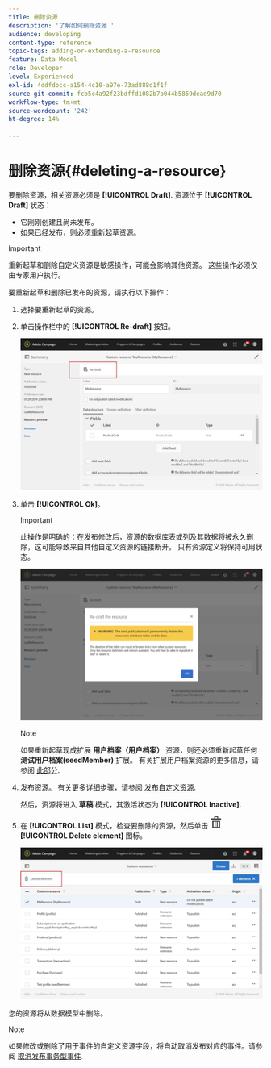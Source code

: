 ```yaml
---
title: 删除资源
description: '了解如何删除资源 '
audience: developing
content-type: reference
topic-tags: adding-or-extending-a-resource
feature: Data Model
role: Developer
level: Experienced
exl-id: 4ddfdbcc-a154-4c10-a97e-73ad888d1f1f
source-git-commit: fcb5c4a92f23bdffd1082b7b044b5859dead9d70
workflow-type: tm+mt
source-wordcount: '242'
ht-degree: 14%

---
```


# 删除资源{#deleting-a-resource}

要删除资源，相关资源必须是 **[!UICONTROL Draft]**. 资源位于 **[!UICONTROL Draft]** 状态：

* 它刚刚创建且尚未发布。
* 如果已经发布，则必须重新起草资源。

>[!IMPORTANT]
>
>重新起草和删除自定义资源是敏感操作，可能会影响其他资源。 这些操作必须仅由专家用户执行。

要重新起草和删除已发布的资源，请执行以下操作：

1. 选择要重新起草的资源。
1. 单击操作栏中的 **[!UICONTROL Re-draft]** 按钮。

   ![](assets/schema_extension_uc26.png)

1. 单击 **[!UICONTROL Ok]**。

   >[!IMPORTANT]
   >
   >此操作是明确的：在发布修改后，资源的数据库表或列及其数据将被永久删除，这可能导致来自其他自定义资源的链接断开。 只有资源定义将保持可用状态。

   ![](assets/schema_extension_uc27.png)

   >[!NOTE]
   >
   >如果重新起草现成扩展 **用户档案（用户档案）** 资源，则还必须重新起草任何 **测试用户档案(seedMember)** 扩展。 有关扩展用户档案资源的更多信息，请参阅 [此部分](../../developing/using/extending-the-profile-resource-with-a-new-field.md).

1. 发布资源。 有关更多详细步骤，请参阅 [发布自定义资源](../../developing/using/updating-the-database-structure.md#publishing-a-custom-resource).

   然后，资源将进入 **草稿** 模式，其激活状态为 **[!UICONTROL Inactive]**.

1. 在 **[!UICONTROL List]** 模式，检查要删除的资源，然后单击 ![](assets/delete_darkgrey-24px.png) **[!UICONTROL Delete element]** 图标。

   ![](assets/schema_extension_uc28.png)

您的资源将从数据模型中删除。

>[!NOTE]
>
>如果修改或删除了用于事件的自定义资源字段，将自动取消发布对应的事件。请参阅 [取消发布事务型事件](../../channels/using/publishing-transactional-event.md#unpublishing-an-event).
